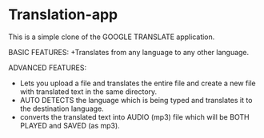 # Translation-app
This is a simple clone of the GOOGLE TRANSLATE application.

BASIC FEATURES:
+Translates from any language to any other language.


ADVANCED FEATURES:
- Lets you upload a file and translates the entire file and create a new file with translated text in the same directory.
- AUTO DETECTS the language which is being typed and translates it to the destination language.
- converts the translated text into AUDIO (mp3) file which will be BOTH PLAYED and SAVED (as mp3).
